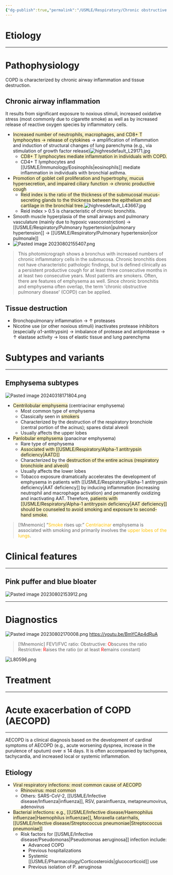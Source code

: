 ```yaml
---
{"dg-publish":true,"permalink":"/USMLE/Respiratory/Chronic obstructive pulmonary disease/"}
---
```


# Etiology


---
# Pathophysiology
COPD is characterized by chronic airway inflammation and tissue destruction.
## Chronic airway inflammation
It results from significant exposure to noxious stimuli, increased oxidative stress (most commonly due to cigarette smoke) as well as by increased release of reactive oxygen species by inflammatory cells.
- <span style="background:rgba(240, 200, 0, 0.2)">Increased number of neutrophils, macrophages, and CD8+ T lymphocytes → release of cytokines</span> → amplification of inflammation and induction of structural changes of lung parenchyma (e.g., via stimulation of growth factor release)![highresdefault_L29171.jpg](/img/user/appendix/highresdefault_L29171.jpg)
	- <span style="background:rgba(240, 200, 0, 0.2)">CD8+ T lymphocytes mediate inflammation in individuals with COPD.</span>
	- CD4+ T lymphocytes and [[USMLE/Immunology/Eosinophils\|eosinophils]] mediate inflammation in individuals with bronchial asthma.
- <span style="background:rgba(240, 200, 0, 0.2)">Promotion of goblet cell proliferation and hypertrophy, mucus hypersecretion, and impaired ciliary function → chronic productive cough</span>
	- <span style="background:rgba(240, 200, 0, 0.2)">Reid index is the ratio of the thickness of the submucosal mucus-secreting glands to the thickness between the epithelium and cartilage in the bronchial tree.</span>![highresdefault_L43667.jpg](/img/user/appendix/highresdefault_L43667.jpg)
	- Reid index > 0.5 is characteristic of chronic bronchitis.
- Smooth muscle hyperplasia of the small airways and pulmonary vasculature (mainly due to hypoxic vasoconstriction) → [[USMLE/Respiratory/Pulmonary hypertension\|pulmonary hypertension]] → [[USMLE/Respiratory/Pulmonary hypertension\|cor pulmonale]]
- ![Pasted image 20230802155407.png](/img/user/appendix/Pasted%20image%2020230802155407.png)
> This photomicrograph shows a bronchus with increased numbers of chronic inflammatory cells in the submucosa. Chronic bronchitis does not have characteristic pathologic findings, but is defined clinically as a persistent productive cough for at least three consecutive months in at least two consecutive years. Most patients are smokers. Often, there are features of emphysema as well. Since chronic bronchitis and emphysema often overlap, the term 'chronic obstructive pulmonary disease' (COPD) can be applied.
## Tissue destruction
- Bronchopulmonary inflammation → ↑ proteases
- Nicotine use (or other noxious stimuli) inactivates protease inhibitors (especially α1-antitrypsin) → imbalance of protease and antiprotease → ↑ elastase activity → loss of elastic tissue and lung parenchyma

# Subtypes and variants
---
## Emphysema subtypes
![Pasted image 20240318171804.png](/img/user/appendix/Pasted%20image%2020240318171804.png)
- <span style="background:rgba(240, 200, 0, 0.2)">Centrilobular emphysema</span> (centriacinar emphysema) 
	- Most common type of emphysema
	- Classically seen in <span style="background:rgba(240, 200, 0, 0.2)">smokers</span>
	- Characterized by the destruction of the respiratory bronchiole (central portion of the acinus); spares distal alveoli
	- Usually affects the upper lobes
- <span style="background:rgba(240, 200, 0, 0.2)">Panlobular emphysema</span> (panacinar emphysema)
	- Rare type of emphysema
	- <span style="background:rgba(240, 200, 0, 0.2)">Associated with [[USMLE/Respiratory/Alpha-1 antitrypsin deficiency\|AATD]]</span>
	- Characterized by the <span style="background:rgba(240, 200, 0, 0.2)">destruction of the entire acinus (respiratory bronchiole and alveoli)</span>
	- Usually affects the lower lobes
	- Tobacco exposure dramatically accelerates the development of emphysema in patients with [[USMLE/Respiratory/Alpha-1 antitrypsin deficiency\|AAT deficiency]] by inducing inflammation (increasing neutrophil and macrophage activation) and permanently oxidizing and inactivating AAT.  Therefore, <span style="background:rgba(240, 200, 0, 0.2)">patients with [[USMLE/Respiratory/Alpha-1 antitrypsin deficiency\|AAT deficiency]] should be counseled to avoid smoking and exposure to second-hand smoke.</span>

>[!Mnemonic] 
>“<font color="#ffc000">Smoke</font> rises up:” <font color="#ffc000">Centriacinar</font> emphysema is associated with smoking and primarily involves the <font color="#ffc000">upper lobes of the lungs</font>.
# Clinical features
---
## Pink puffer and blue bloater
![Pasted image 20230802153912.png](/img/user/appendix/Pasted%20image%2020230802153912.png)

---
# Diagnostics
![Pasted image 20230802170008.png](/img/user/appendix/Pasted%20image%2020230802170008.png)
https://youtu.be/BmYCAp4dRuA
>[!Mnemonic]
> FEV1/FVC ratio:
>Obstructive: <font color="#ff0000">O</font>bscures the ratio
>Restrictive: <font color="#ff0000">R</font>aises the ratio (or at least <font color="#ff0000">R</font>emains constant)

![L80596.png](/img/user/appendix/L80596.png)

# Treatment
---


# Acute exacerbation of COPD (AECOPD)
---
AECOPD is a clinical diagnosis based on the development of cardinal symptoms of AECOPD (e.g., acute worsening dyspnea, increase in the purulence of sputum) over ≤ 14 days. It is often accompanied by tachypnea, tachycardia, and increased local or systemic inflammation.
## Etiology
- <span style="background:rgba(240, 200, 0, 0.2)">Viral respiratory infections: most common cause of AECOPD</span> 
	- <span style="background:rgba(240, 200, 0, 0.2)">Rhinovirus: most common</span> 
	- Others: SARS-CoV-2, [[USMLE/Infective disease/Influenza\|influenza]], RSV, parainfluenza, metapneumovirus, adenovirus
- <span style="background:rgba(240, 200, 0, 0.2)">Bacterial infections: e.g., [[USMLE/Infective disease/Haemophilus influenzae\|Haemophilus influenzae]], Moraxella catarrhalis, [[USMLE/Infective disease/Streptococcus pneumoniae\|Streptococcus pneumoniae]]</span> 
	- Risk factors for [[USMLE/Infective disease/Pseudomonas\|Pseudomonas aeruginosa]] infection include:  
		- Advanced COPD
		- Previous hospitalizations
		- Systemic [[USMLE/Pharmacology/Corticosteroids\|glucocorticoid]] use
		- Previous isolation of P. aeruginosa
